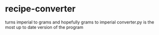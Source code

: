 # recipe-converter
turns imperial to grams and hopefully grams to imperial
converter.py is the most up to date version of the program
